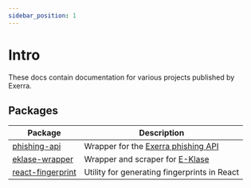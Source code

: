 ```yaml
---
sidebar_position: 1
---
```


# Intro
These docs contain documentation for various projects published by Exerra.

## Packages

| Package                                         | Description                                              |
|-------------------------------------------------|----------------------------------------------------------|
| [phishing-api](/docs/phishing-api/intro)        | Wrapper for the [Exerra phishing API](/api/check-a-link) |
| [eklase-wrapper](/docs/eklase-wrapper/intro)    | Wrapper and scraper for [E-Klase](https://e-klase.lv)    |
| [react-fingerprint](/docs/react-fingerprint/intro) | Utility for generating fingerprints in React             |